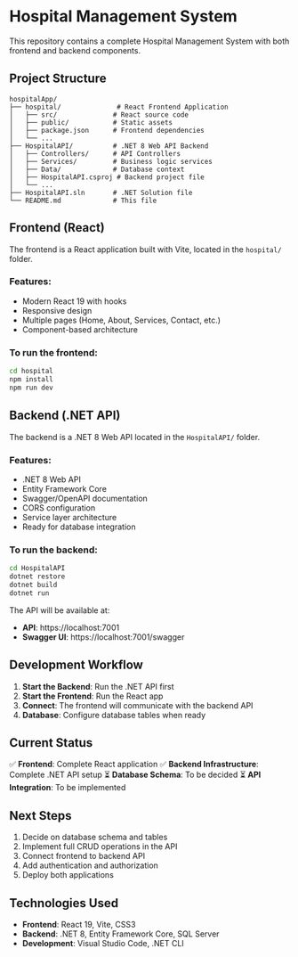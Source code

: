 # Hospital Management System

This repository contains a complete Hospital Management System with both frontend and backend components.

## Project Structure

```
hospitalApp/
├── hospital/              # React Frontend Application
│   ├── src/              # React source code
│   ├── public/           # Static assets
│   ├── package.json      # Frontend dependencies
│   └── ...
├── HospitalAPI/          # .NET 8 Web API Backend
│   ├── Controllers/      # API Controllers
│   ├── Services/         # Business logic services
│   ├── Data/             # Database context
│   ├── HospitalAPI.csproj # Backend project file
│   └── ...
├── HospitalAPI.sln       # .NET Solution file
└── README.md             # This file
```

## Frontend (React)

The frontend is a React application built with Vite, located in the `hospital/` folder.

### Features:
- Modern React 19 with hooks
- Responsive design
- Multiple pages (Home, About, Services, Contact, etc.)
- Component-based architecture

### To run the frontend:
```bash
cd hospital
npm install
npm run dev
```

## Backend (.NET API)

The backend is a .NET 8 Web API located in the `HospitalAPI/` folder.

### Features:
- .NET 8 Web API
- Entity Framework Core
- Swagger/OpenAPI documentation
- CORS configuration
- Service layer architecture
- Ready for database integration

### To run the backend:
```bash
cd HospitalAPI
dotnet restore
dotnet build
dotnet run
```

The API will be available at:
- **API**: https://localhost:7001
- **Swagger UI**: https://localhost:7001/swagger

## Development Workflow

1. **Start the Backend**: Run the .NET API first
2. **Start the Frontend**: Run the React app
3. **Connect**: The frontend will communicate with the backend API
4. **Database**: Configure database tables when ready

## Current Status

✅ **Frontend**: Complete React application
✅ **Backend Infrastructure**: Complete .NET API setup
⏳ **Database Schema**: To be decided
⏳ **API Integration**: To be implemented

## Next Steps

1. Decide on database schema and tables
2. Implement full CRUD operations in the API
3. Connect frontend to backend API
4. Add authentication and authorization
5. Deploy both applications

## Technologies Used

- **Frontend**: React 19, Vite, CSS3
- **Backend**: .NET 8, Entity Framework Core, SQL Server
- **Development**: Visual Studio Code, .NET CLI
